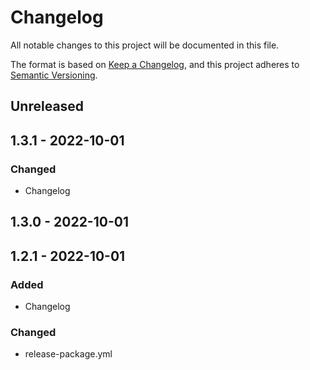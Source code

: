 # Changelog

All notable changes to this project will be documented in this file.

The format is based on [Keep a Changelog](https://keepachangelog.com/en/1.0.0/),
and this project adheres to [Semantic Versioning](https://semver.org/spec/v2.0.0.html).

## Unreleased

## 1.3.1 - 2022-10-01
### Changed
- Changelog

## 1.3.0 - 2022-10-01

## 1.2.1 - 2022-10-01
### Added
- Changelog

### Changed
- release-package.yml
